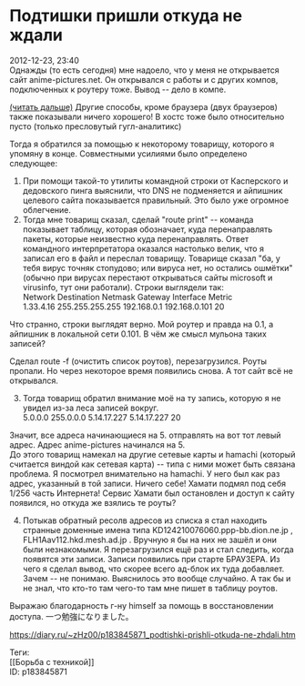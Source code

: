 Подтишки пришли откуда не ждали
================================

   
 2012-12-23, 23:40   
  Однажды (то есть сегодня) мне надоело, что у меня не открывается сайт anime-pictures.net. Он открывался с работы и с других компов, подключенных к роутеру тоже. Вывод -- дело в компе.   
   
  [(читать дальше)](https://zHz00.diary.ru/p183845871.htm?index=1#linkmore183845871m1)    Другие способы, кроме браузера (двух браузеров) также показывали ничего хорошего! В хостс тоже было относительно пусто (только пресловутый гугл-аналитикс)   
   
 Тогда я обратился за помощью к некоторому товарищу, которого я упомяну в конце. Совместными усилиями было определено следующее:   
 1. При помощи такой-то утилиты командной строки от Касперского и дедовского пинга выяснили, что DNS не подменяется и айпишник целевого сайта показывается правильный. Это было уже огромное облегчение.   
 2. Тогда мне товарищ сказал, сделай "route print" -- команда показывает таблицу, которая обозначает, куда перенаправлять пакеты, которые неизвестно куда перенаправлять. Ответ командного интерпретатора оказался настолько велик, что я записал его в файл и переслал товарищу. Товарище сказал "ба, у тебя вирус точняк стопудово; или вируса нет, но остались ошмётки" (обычно при вирусах перестают открываться сайты microsoft и virusinfo, тут они работали). Строки выглядели так:   
 Network Destination Netmask Gateway Interface Metric   
 1.33.4.16 255.255.255.255 192.168.0.1 192.168.0.101 20   
   
 Что странно, строки выглядят верно. Мой роутер и правда на 0.1, а айпишник в локальной сети 0.101. В чём же смысл мульона таких записей?   
   
 Сделал route -f (очистить список роутов), перезагрузился. Роуты пропали. Но через некоторое время появились снова. А тот сайт всё не открывался.   
   
 3. Тогда товарищ обратил внимание моё на ту запись, которую я не увидел из-за леса записей вокруг.   
 5.0.0.0 255.0.0.0 5.14.17.227 5.14.17.227 20   
   
 Значит, все адреса начинающиеся на 5. отправлять на вот тот левый адрес. Адрес anime-pictures начинался на 5.   
 До этого товарищ намекал на другие сетевые карты и hamachi (который считается виндой как сетевая карта) -- типа с ними может быть связана проблема. Я посмотрел внимательно на hamachi. У него был как раз адрес, указанный в той записи. Ничего себе! Хамати подмял под себя 1/256 часть Интернета! Сервис Хамати был остановлен и доступ к сайту появился, но откуда же взялись те роуты?   
   
 4. Потыкав обратный ресолв адресов из списка я стал находить странные доменные имена типа KD124210076060.ppp-bb.dion.ne.jp , FLH1Aav112.hkd.mesh.ad.jp . Вручную я бы на них не зашёл и они были незнакомыми. Я перезагрузился ещё раз и стал следить, когда появятся эти записи. Записи появились при старте БРАУЗЕРА. Из чего я сделал вывод, что скорее всего ад-блок их туда добавляет. Зачем -- не понимаю. Выяснилось это вообще случайно. А так бы и не знал, что кто-то там чего-то там мне пишет в таблицу роутов.   
   
 Выражаю благодарность г-ну himself за помощь в восстановлении доступа. 一つ勉強になりました。     
   
    
 <https://diary.ru/~zHz00/p183845871_podtishki-prishli-otkuda-ne-zhdali.htm>   
   
 Теги:   
 [[Борьба с техникой]]   
 ID: p183845871
